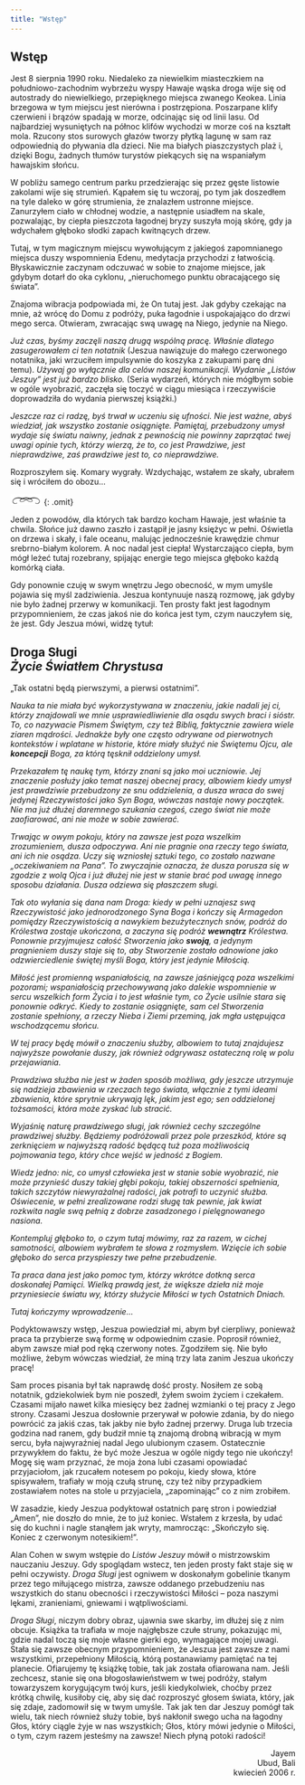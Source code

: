 ```yaml
---
title: "Wstęp"
---
```


<div class="chHead">
  <h2>Wstęp</h2>
</div>

Jest 8 sierpnia 1990 roku. Niedaleko za niewielkim miasteczkiem na południowo-zachodnim 
wybrzeżu wyspy Hawaje wąska droga wije się od autostrady do niewielkiego, przepięknego miejsca zwanego Keokea. Linia brzegowa w tym miejscu jest nierówna i postrzępiona. Poszarpane klify czerwieni i brązów spadają w morze, odcinając się od linii lasu. Od najbardziej wysuniętych na północ klifów wychodzi w morze coś na kształt mola. Rzucony stos surowych głazów tworzy płytką lagunę w sam raz odpowiednią do pływania dla dzieci. Nie ma białych piaszczystych plaż i, dzięki Bogu, żadnych tłumów turystów piekących się na wspaniałym hawajskim słońcu.

W pobliżu samego centrum parku przedzierając się przez gęste listowie zakolami wije się strumień. Kąpałem się tu wczoraj, po tym jak doszedłem na tyle daleko w górę strumienia, że znalazłem ustronne miejsce. Zanurzyłem ciało w chłodnej wodzie, a następnie usiadłem na skale, pozwalając, by ciepła pieszczota łagodnej bryzy suszyła moją skórę, gdy ja wdychałem głęboko słodki zapach kwitnących drzew.

Tutaj, w tym magicznym miejscu wywołującym z jakiegoś zapomnianego miejsca duszy wspomnienia Edenu, medytacja przychodzi z łatwością. Błyskawicznie zaczynam odczuwać w sobie to znajome miejsce, jak gdybym dotarł do oka cyklonu, „nieruchomego punktu obracającego się świata”. 

Znajoma wibracja podpowiada mi, że On tutaj jest. Jak gdyby czekając na mnie, aż wrócę do Domu z podróży, puka łagodnie i uspokajająco do drzwi mego serca. Otwieram, zwracając swą uwagę na Niego, jedynie na Niego. 

*Już czas, byśmy zaczęli naszą drugą wspólną pracę. Właśnie dlatego zasugerowałem ci ten notatnik* (Jeszua nawiązuje do małego czerwonego notatnika, jaki wrzuciłem impulsywnie do koszyka z zakupami parę dni temu). *Używaj go wyłącznie dla celów naszej komunikacji. Wydanie „Listów Jeszuy” jest już bardzo blisko.* (Seria wydarzeń, których nie mógłbym sobie w ogóle wyobrazić, zaczęła się toczyć w ciągu miesiąca i rzeczywiście doprowadziła do wydania pierwszej książki.)

*Jeszcze raz ci radzę, byś trwał w uczeniu się ufności. Nie jest ważne, abyś wiedział, jak wszystko zostanie osiągnięte. Pamiętaj, przebudzony umysł wydaje się światu naiwny, jednak z pewnością nie powinny zaprzątać twej uwagi opinie tych, którzy wierzą, że to, co jest Prawdziwe, jest nieprawdziwe, zaś prawdziwe jest to, co nieprawdziwe.*

Rozproszyłem się. Komary wygrały. Wzdychając, wstałem ze skały, ubrałem się i wróciłem do obozu&hellip;

![znaczek](../line4.jpg)
{: .omit}

Jeden z powodów, dla których tak bardzo kocham Hawaje, jest właśnie ta chwila. Słońce już dawno zaszło i zastąpił je jasny księżyc w pełni. Oświetla on drzewa i skały, i fale oceanu, malując jednocześnie krawędzie chmur srebrno-białym kolorem. A noc nadal jest ciepła! Wystarczająco ciepła, bym mógł leżeć tutaj rozebrany, spijając energie tego miejsca głęboko każdą komórką ciała.

Gdy ponownie czuję w swym wnętrzu Jego obecność, w mym umyśle pojawia się myśl zadziwienia. Jeszua kontynuuje naszą rozmowę, jak gdyby nie było żadnej przerwy w komunikacji. Ten prosty fakt jest łagodnym przypomnieniem, że czas jakoś nie do końca jest tym, czym nauczyłem się, że jest. Gdy Jeszua mówi, widzę tytuł:

<div class="centered-header">

## Droga Sługi<br>*Życie Światłem Chrystusa*

„Tak ostatni będą pierwszymi, a pierwsi ostatnimi”.
</div>

*Nauka ta nie miała być wykorzystywana w znaczeniu, jakie nadali jej ci, którzy znajdowali we mnie usprawiedliwienie dla osądu swych braci i sióstr. To, co nazywacie Pismem Świętym, czy też Biblią, faktycznie zawiera wiele ziaren mądrości. Jednakże były one często odrywane od pierwotnych kontekstów i wplatane w historie, które miały służyć nie Świętemu Ojcu, ale **koncepcji** Boga, za którą tęsknił oddzielony umysł.*

*Przekazałem tę naukę tym, którzy znani są jako moi uczniowie. Jej znaczenie posłuży jako temat naszej obecnej pracy, albowiem kiedy umysł jest prawdziwie przebudzony ze snu oddzielenia, a dusza wraca do swej jedynej Rzeczywistości jako Syn Boga, wówczas nastaje nowy początek. Nie ma już dłużej daremnego szukania czegoś, czego świat nie może zaofiarować, ani nie może w sobie zawierać.*

*Trwając w owym pokoju, który na zawsze jest poza wszelkim zrozumieniem, dusza odpoczywa. Ani nie pragnie ona rzeczy tego świata, ani ich nie osądza. Uczy się wzniosłej sztuki tego, co zostało nazwane „oczekiwaniem na Pana”. To zwyczajnie oznacza, że dusza porusza się w zgodzie z wolą Ojca i już dłużej nie jest w stanie brać pod uwagę innego sposobu działania. Dusza odziewa się płaszczem sługi.*

*Tak oto wyłania się dana nam Droga: kiedy w pełni uznajesz swą Rzeczywistość jako jednorodzonego Syna Boga i kończy się Armagedon pomiędzy Rzeczywistością a nawykiem bezużytecznych snów, podróż do Królestwa zostaje ukończona, a zaczyna się podróż **wewnątrz** Królestwa. Ponownie przyjmujesz całość Stworzenia jako **swoją**, a jedynym pragnieniem duszy staje się to, aby Stworzenie zostało odnowione jako odzwierciedlenie świętej myśli Boga, który jest jedynie Miłością.*

*Miłość jest promienną wspaniałością, na zawsze jaśniejącą poza wszelkimi pozorami; wspaniałością przechowywaną jako dalekie wspomnienie w sercu wszelkich form Życia i to jest właśnie tym, co Życie usilnie stara się ponownie odkryć. Kiedy to zostanie osiągnięte, sam cel Stworzenia zostanie spełniony, a rzeczy Nieba i Ziemi przeminą, jak mgła ustępująca wschodzącemu słońcu.*

*W tej pracy będę mówił o znaczeniu służby, albowiem to tutaj znajdujesz najwyższe powołanie duszy, jak również odgrywasz ostateczną rolę w polu przejawiania.*

*Prawdziwa służba nie jest w żaden sposób możliwa, gdy jeszcze utrzymuje się nadzieja zbawienia w rzeczach tego świata, włącznie z tymi ideami zbawienia, które sprytnie ukrywają lęk, jakim jest ego; sen oddzielonej tożsamości, która może zyskać lub stracić.*

*Wyjaśnię naturę prawdziwego sługi, jak również cechy szczególne prawdziwej służby. Będziemy podróżowali przez pole przeszkód, które są zerknięciem w najwyższą radość będącą tuż poza możliwością pojmowania tego, który chce wejść w jedność z Bogiem.*

*Wiedz jedno: nic, co umysł człowieka jest w stanie sobie wyobrazić, nie może przynieść duszy takiej głębi pokoju, takiej obszerności spełnienia, takich szczytów niewyrażalnej radości, jak potrafi to uczynić służba. Oświecenie, w pełni zrealizowane rodzi sługę tak pewnie, jak kwiat rozkwita nagle swą pełnią z dobrze zasadzonego i pielęgnowanego nasiona.*

*Kontempluj głęboko to, o czym tutaj mówimy, raz za razem, w cichej samotności, albowiem wybrałem te słowa z rozmysłem. Wzięcie ich sobie głęboko do serca przyspieszy twe pełne przebudzenie.*

*Ta praca dana jest jako pomoc tym, którzy wkrótce dotkną serca doskonałej Pamięci. Wielką prawdą jest, że większe dzieła niż moje przyniesiecie światu wy, którzy służycie Miłości w tych Ostatnich Dniach.*

*Tutaj kończymy wprowadzenie…*

Podyktowawszy wstęp, Jeszua powiedział mi, abym był cierpliwy, ponieważ praca ta przybierze swą formę w odpowiednim czasie. Poprosił również, abym zawsze miał pod ręką czerwony notes. Zgodziłem się. Nie było możliwe, żebym wówczas wiedział, że miną trzy lata zanim Jeszua ukończy pracę!

Sam proces pisania był tak naprawdę dość prosty. Nosiłem ze sobą notatnik, gdziekolwiek bym nie poszedł, żyłem swoim życiem i czekałem. Czasami mijało nawet kilka miesięcy bez żadnej  wzmianki o tej pracy z Jego strony. Czasami Jeszua dosłownie przerywał w połowie zdania, by do niego powrócić za jakiś czas, tak jakby nie było żadnej przerwy. Druga lub trzecia godzina nad ranem, gdy budził mnie tą znajomą drobną wibracją w mym sercu, była najwyraźniej nadal Jego ulubionym czasem. Ostatecznie przywykłem do faktu, że być może Jeszua w ogóle nigdy tego nie ukończy! Mogę się wam przyznać, że moja żona lubi czasami opowiadać przyjaciołom, jak rzucałem notesem po pokoju, kiedy słowa, które spisywałem, trafiały w moją czułą strunę, czy też niby przypadkiem zostawiałem notes na stole u przyjaciela, „zapominając” co z nim zrobiłem.

W zasadzie, kiedy Jeszua podyktował ostatnich parę stron i powiedział „Amen”, nie doszło do mnie, że to już koniec. Wstałem z krzesła, by udać się do kuchni i nagle stanąłem jak wryty, mamrocząc: „Skończyło się. Koniec z czerwonym notesikiem!”. 

Alan Cohen w swym wstępie do *Listów Jeszuy* mówił o mistrzowskim nauczaniu Jeszuy. Gdy spoglądam wstecz, ten jeden prosty fakt staje się w pełni oczywisty. *Droga Sługi* jest ogniwem w doskonałym gobelinie tkanym przez tego miłującego mistrza, zawsze oddanego przebudzeniu nas wszystkich do stanu obecności i rzeczywistości Miłości – poza naszymi lękami, zranieniami, gniewami i wątpliwościami.

*Droga Sługi*, niczym dobry obraz, ujawnia swe skarby, im dłużej się z nim obcuje. Książka ta trafiała w moje najgłębsze czułe struny, pokazując mi, gdzie nadal toczą się moje własne gierki ego, wymagające mojej uwagi. Stała się zawsze obecnym przypomnieniem, że Jeszua jest zawsze z nami wszystkimi, przepełniony Miłością, którą postanawiamy pamiętać na tej planecie. Ofiarujemy tę książkę tobie, tak jak została ofiarowana nam. Jeśli zechcesz, stanie się ona błogosławieństwem w twej podróży, stałym towarzyszem korygującym twój kurs, jeśli kiedykolwiek, choćby przez krótką chwilę, kusiłoby cię, aby się dać rozproszyć głosem świata, który, jak się zdaje, zadomowił się w twym umyśle. Tak jak ten dar Jeszuy pomógł tak wielu, tak niech również  służy tobie, byś nakłonił swego ucha na łagodny Głos, który ciągle żyje w nas wszystkich; Głos, który mówi jedynie o Miłości, o tym, czym razem jesteśmy na zawsze! Niech płyną potoki radości!

<div align="right">

Jayem<br>
Ubud, Bali<br>
kwiecień 2006 r.
</div>

